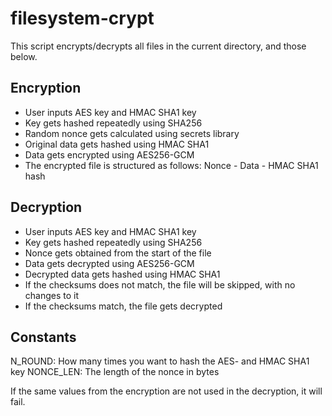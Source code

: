 # filesystem-crypt
This script encrypts/decrypts all files in the current directory, and those below.

## Encryption
- User inputs AES key and HMAC SHA1 key
- Key gets hashed repeatedly using SHA256
- Random nonce gets calculated using secrets library
- Original data gets hashed using HMAC SHA1
- Data gets encrypted using AES256-GCM
- The encrypted file is structured as follows: Nonce - Data - HMAC SHA1 hash

## Decryption
- User inputs AES key and HMAC SHA1 key
- Key gets hashed repeatedly using SHA256
- Nonce gets obtained from the start of the file
- Data gets decrypted using AES256-GCM
- Decrypted data gets hashed using HMAC SHA1
- If the checksums does not match, the file will be skipped, with no changes to it
- If the checksums match, the file gets decrypted

## Constants
N_ROUND: How many times you want to hash the AES- and HMAC SHA1 key
NONCE_LEN: The length of the nonce in bytes

If the same values from the encryption are not used in the decryption, it will fail.
